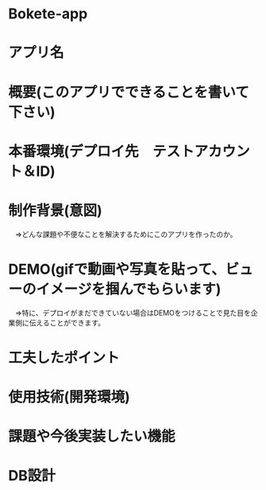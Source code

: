 # Bokete-app

# アプリ名
# 概要(このアプリでできることを書いて下さい)
# 本番環境(デプロイ先　テストアカウント＆ID)
# 制作背景(意図)
　⇒どんな課題や不便なことを解決するためにこのアプリを作ったのか。
# DEMO(gifで動画や写真を貼って、ビューのイメージを掴んでもらいます)
　⇒特に、デプロイがまだできていない場合はDEMOをつけることで見た目を企業側に伝えることができます。
# 工夫したポイント
# 使用技術(開発環境)
# 課題や今後実装したい機能
# DB設計
